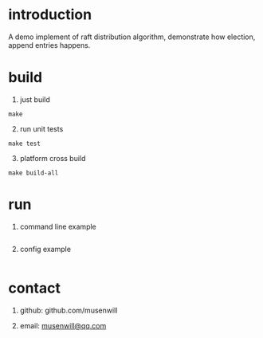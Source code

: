 # introduction
A demo implement of raft distribution algorithm, demonstrate how election, append entries happens.

# build

1. just build
```
make
```

2. run unit tests
```
make test
```

3. platform cross build
```
make build-all
```

# run

1. command line example
```

```

2. config example
```

```


# contact

1. github: github.com/musenwill

2. email: musenwill@qq.com
